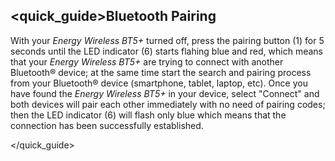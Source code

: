 ## <quick_guide>Bluetooth Pairing

With your *Energy Wireless BT5+* turned off, press the pairing button (1) for 5 seconds until the LED indicator (6) starts flahing blue and red, which means that your  *Energy Wireless BT5+* are trying to connect with another Bluetooth® device; at the same time start the search and pairing process from your Bluetooth® device (smartphone, tablet, laptop, etc). Once you have found the *Energy Wireless BT5+* in your device, select "Connect" and both devices will pair each other immediately with no need of pairing codes; then the LED indicator (6) will flash only blue which means that the connection has been successfully established.

</quick_guide>
